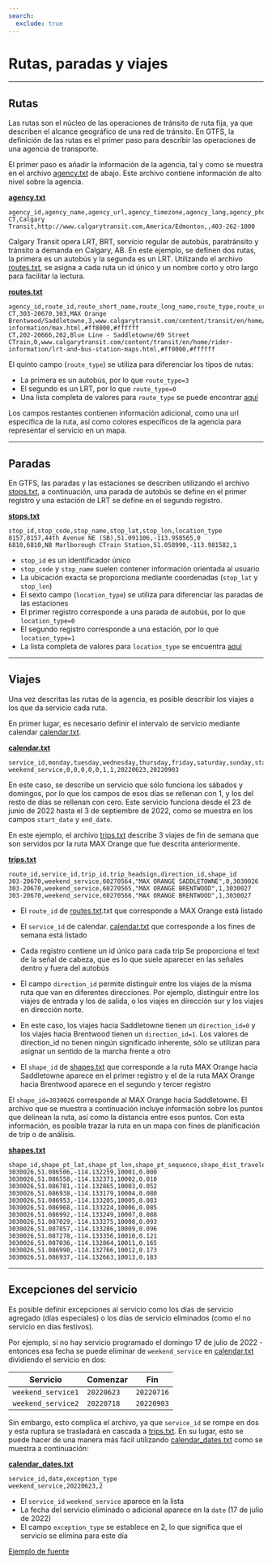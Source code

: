 ```yaml
---
search:
  exclude: true
---
```


# Rutas, paradas y viajes

<hr/>

## Rutas

Las rutas son el núcleo de las operaciones de tránsito de ruta fija, ya que describen el alcance geográfico de una red de tránsito. En GTFS, la definición de las rutas es el primer paso para describir las operaciones de una agencia de transporte.

El primer paso es añadir la información de la agencia, tal y como se muestra en el archivo [agency.txt](../../reference/#agencytxt) de abajo. Este archivo contiene información de alto nivel sobre la agencia.

[**agency.txt**](../../reference/#agencytxt)

    agency_id,agency_name,agency_url,agency_timezone,agency_lang,agency_phone
    CT,Calgary Transit,http://www.calgarytransit.com,America/Edmonton,,403-262-1000

Calgary Transit opera LRT, BRT, servicio regular de autobús, paratránsito y tránsito a demanda en Calgary, AB. En este ejemplo, se definen dos rutas, la primera es un autobús y la segunda es un LRT. Utilizando el archivo [routes.txt](../../reference/#routestxt), se asigna a cada ruta un id único y un nombre corto y otro largo para facilitar la lectura.

[**routes.txt**](../../reference/#routestxt)

    agency_id,route_id,route_short_name,route_long_name,route_type,route_url,route_color,route_text_color
    CT,303-20670,303,MAX Orange Brentwood/Saddletowne,3,www.calgarytransit.com/content/transit/en/home/rider-information/max.html,#ff8000,#ffffff
    CT,202-20666,202,Blue Line - Saddletowne/69 Street CTrain,0,www.calgarytransit.com/content/transit/en/home/rider-information/lrt-and-bus-station-maps.html,#ff0000,#ffffff

El quinto campo (`route_type`) se utiliza para diferenciar los tipos de rutas:

- La primera es un autobús, por lo que `route_type=3`
- El segundo es un LRT, por lo que `route_type=0`
- Una lista completa de valores para `route_type` se puede encontrar [aquí](../../reference/#routestxt)

Los campos restantes contienen información adicional, como una url específica de la ruta, así como colores específicos de la agencia para representar el servicio en un mapa.

<hr/>

## Paradas

En GTFS, las paradas y las estaciones se describen utilizando el archivo [stops.txt](../../reference/#stopstxt), a continuación, una parada de autobús se define en el primer registro y una estación de LRT se define en el segundo registro.

[**stops.txt**](../../reference/#stopstxt)

    stop_id,stop_code,stop_name,stop_lat,stop_lon,location_type
    8157,8157,44th Avenue NE (SB),51.091106,-113.958565,0
    6810,6810,NB Marlborough CTrain Station,51.058990,-113.981582,1

- `stop_id` es un identificador único
- `stop_code` y `stop_name` suelen contener información orientada al usuario
- La ubicación exacta se proporciona mediante coordenadas (`stop_lat` y `stop_lon`)
- El sexto campo (`location_type`) se utiliza para diferenciar las paradas de las estaciones
- El primer registro corresponde a una parada de autobús, por lo que `location_type=0`
- El segundo registro corresponde a una estación, por lo que `location_type=1`
- La lista completa de valores para `location_type` se encuentra [aquí](../../reference/stopstxt)

<hr/>

## Viajes

Una vez descritas las rutas de la agencia, es posible describir los viajes a los que da servicio cada ruta.

En primer lugar, es necesario definir el intervalo de servicio mediante calendar [calendar.txt](../../reference/#calendartxt).

[**calendar.txt**](../../reference/#calendartxt)

    service_id,monday,tuesday,wednesday,thursday,friday,saturday,sunday,start_date,end_date
    weekend_service,0,0,0,0,0,1,1,20220623,20220903

En este caso, se describe un servicio que sólo funciona los sábados y domingos, por lo que los campos de esos días se rellenan con 1, y los del resto de días se rellenan con cero. Este servicio funciona desde el 23 de junio de 2022 hasta el 3 de septiembre de 2022, como se muestra en los campos `start_date` y `end_date`.

En este ejemplo, el archivo [trips.txt](../../reference/#tripstxt) describe 3 viajes de fin de semana que son servidos por la ruta MAX Orange que fue descrita anteriormente.

[**trips.txt**](../../reference/#tripstxt)

    route_id,service_id,trip_id,trip_headsign,direction_id,shape_id
    303-20670,weekend_service,60270564,"MAX ORANGE SADDLETOWNE",0,3030026
    303-20670,weekend_service,60270565,"MAX ORANGE BRENTWOOD",1,3030027
    303-20670,weekend_service,60270566,"MAX ORANGE BRENTWOOD",1,3030027

- El `route_id` de [routes.txt](../../reference/#routestxt).txt que corresponde a MAX Orange está listado
- El `service_id` de calendar. [calendar.txt](../../reference/#calendartxt) que corresponde a los fines de semana está listado
- Cada registro contiene un id único para cada trip Se proporciona el text de la señal de cabeza, que es lo que suele aparecer en las señales dentro y fuera del autobús

- El campo `direction_id` permite distinguir entre los viajes de la misma ruta que van en diferentes direcciones. Por ejemplo, distinguir entre los viajes de entrada y los de salida, o los viajes en dirección sur y los viajes en dirección norte.
- En este caso, los viajes hacia Saddletowne tienen un `direction_id=0` y los viajes hacia Brentwood tienen un `direction_id=1`. Los valores de direction_id no tienen ningún significado inherente, sólo se utilizan para asignar un sentido de la marcha frente a otro
- El `shape_id` de [shapes.txt](../../reference/#shapestxt) que corresponde a la ruta MAX Orange hacia Saddletowne aparece en el primer registro y el de la ruta MAX Orange hacia Brentwood aparece en el segundo y tercer registro

El `shape_id=3030026` corresponde al MAX Orange hacia Saddletowne. El archivo que se muestra a continuación incluye información sobre los puntos que delinean la ruta, así como la distancia entre esos puntos. Con esta información, es posible trazar la ruta en un mapa con fines de planificación de trip o de análisis.

[**shapes.txt**](../../reference/#shapestxt)

    shape_id,shape_pt_lat,shape_pt_lon,shape_pt_sequence,shape_dist_traveled
    3030026,51.086506,-114.132259,10001,0.000
    3030026,51.086558,-114.132371,10002,0.010
    3030026,51.086781,-114.132865,10003,0.052
    3030026,51.086938,-114.133179,10004,0.080
    3030026,51.086953,-114.133205,10005,0.083
    3030026,51.086968,-114.133224,10006,0.085
    3030026,51.086992,-114.133249,10007,0.088
    3030026,51.087029,-114.133275,10008,0.093
    3030026,51.087057,-114.133286,10009,0.096
    3030026,51.087278,-114.133356,10010,0.121
    3030026,51.087036,-114.132864,10011,0.165
    3030026,51.086990,-114.132766,10012,0.173
    3030026,51.086937,-114.132663,10013,0.183

<hr/>

## Excepciones del servicio

Es posible definir excepciones al servicio como los días de servicio agregado (días especiales) o los días de servicio eliminados (como el no servicio en días festivos).

Por ejemplo, si no hay servicio programado el domingo 17 de julio de 2022 - entonces esa fecha se puede eliminar de `weekend_service` en [calendar.txt](../../reference/#calendartxt) dividiendo el servicio en dos:

| Servicio           | Comenzar   | Fin        |
| ------------------ |------------|------------|
| `weekend_service1` | `20220623` | `20220716` |
| `weekend_service2` | `20220718` | `20220903` |

Sin embargo, esto complica el archivo, ya que `service_id` se rompe en dos y esta ruptura se trasladará en cascada a [trips.txt](../../reference/#tripstxt). En su lugar, esto se puede hacer de una manera más fácil utilizando [calendar_dates.txt](../../reference/#calendar_datestxt) como se muestra a continuación:

[**calendar_dates.txt**](../../reference/#calendar_datestxt)

    service_id,date,exception_type
    weekend_service,20220623,2

- El `service_id` `weekend_service` aparece en la lista
- La fecha del servicio eliminado o adicional aparece en la `date` (17 de julio de 2022)
- El campo `exception_type` se establece en 2, lo que significa que el servicio se elimina para este día

[Ejemplo de fuente](https://data.calgary.ca/download/npk7-z3bj/application%2Fzip)
